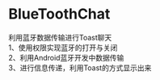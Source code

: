 # BlueToothChat
利用蓝牙数据传输进行Toast聊天
</br>
1、使用权限实现蓝牙的打开与关闭
</br>
2、利用Android蓝牙开发中数据传输
</br>
3、进行信息传递，利用Toast的方式显示出来
